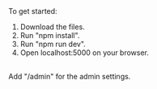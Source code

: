 ##
To get started:
1. Download the files.
2. Run "npm install".
3. Run "npm run dev".
4. Open localhost:5000 on your browser.

##
Add "/admin" for the admin settings.
